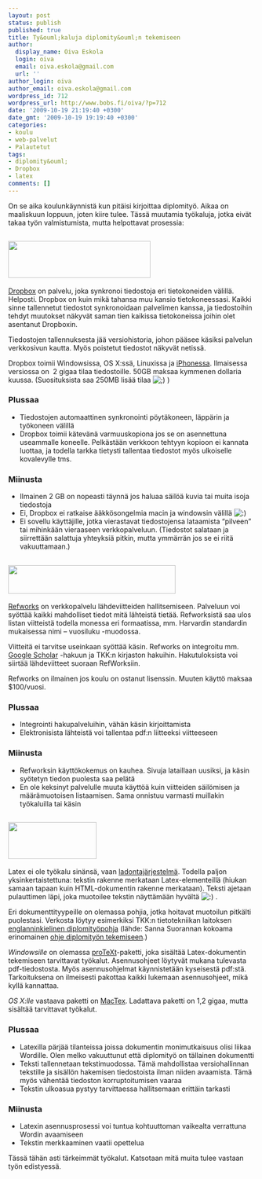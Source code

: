 ```yaml
---
layout: post
status: publish
published: true
title: Ty&ouml;kaluja diplomity&ouml;n tekemiseen
author:
  display_name: Oiva Eskola
  login: oiva
  email: oiva.eskola@gmail.com
  url: ''
author_login: oiva
author_email: oiva.eskola@gmail.com
wordpress_id: 712
wordpress_url: http://www.bobs.fi/oiva/?p=712
date: '2009-10-19 21:19:40 +0300'
date_gmt: '2009-10-19 19:19:40 +0300'
categories:
- koulu
- web-palvelut
- Palautetut
tags:
- diplomity&ouml;
- Dropbox
- latex
comments: []
---
```

<div>
<div>
<div>
<div>
<p>On se aika  koulunk&auml;ynnist&auml; kun pit&auml;isi kirjoittaa diplomity&ouml;. Aikaa on maaliskuun  loppuun, joten kiire tulee. T&auml;ss&auml; muutamia ty&ouml;kaluja, jotka eiv&auml;t takaa  ty&ouml;n valmistumista, mutta helpottavat prosessia:</p>
<h2><a href="https://www.getdropbox.com/referrals/NTIzMzQ5MzY5" target="_blank"><img title="DropBox logo" src="http://www.getdropbox.com/static/images/dropbox_logo_home.png" alt="" width="290" height="75" /></a></h2>
<a href="https://www.getdropbox.com/referrals/NTIzMzQ5MzY5" target="_blank">Dropbox</a> on palvelu, joka synkronoi tiedostoja eri tietokoneiden v&auml;lill&auml;.  Helposti. Dropbox on kuin mik&auml; tahansa muu kansio tietokoneessasi.  Kaikki sinne tallennetut tiedostot synkronoidaan palvelimen kanssa, ja  tiedostoihin tehdyt muutokset n&auml;kyv&auml;t saman tien kaikissa tietokoneissa  joihin olet asentanut Dropboxin.</p>
<p>Tiedostojen tallennuksesta j&auml;&auml; versiohistoria, johon p&auml;&auml;see k&auml;siksi  palvelun verkkosivun kautta. My&ouml;s poistetut tiedostot n&auml;kyv&auml;t netiss&auml;.</p>
<p>Dropbox toimii Windowsissa, OS X:ss&auml;, Linuxissa ja <a href="http://www.getdropbox.com/iphoneapp" target="_blank">iPhonessa</a>.  Ilmaisessa versiossa on&nbsp; 2 gigaa tilaa tiedostoille. 50GB maksaa  kymmenen dollaria kuussa. (Suosituksista saa 250MB lis&auml;&auml; tilaa <img src="../wp-includes/images/smilies/icon_wink.gif" alt=";)" /> )</p>
<h3>Plussaa</h3>
<ul>
<li>Tiedostojen automaattinen synkronointi p&ouml;yt&auml;koneen, l&auml;pp&auml;rin ja ty&ouml;koneen v&auml;lill&auml;</li>
<li>Dropbox toimii k&auml;tev&auml;n&auml; varmuuskopiona jos se on asennettuna  useammalle koneelle. Pelk&auml;st&auml;&auml;n verkkoon tehtyyn kopioon ei kannata  luottaa, ja todella tarkka tietysti tallentaa tiedostot my&ouml;s ulkoiselle  kovalevylle tms.</li>
</ul>
<h3>Miinusta</h3>
<ul>
<li>Ilmainen 2 GB on nopeasti t&auml;ynn&auml; jos haluaa s&auml;il&ouml;&auml; kuvia tai muita isoja tiedostoja</li>
<li>Ei, Dropbox ei ratkaise &auml;&auml;kk&ouml;songelmia macin ja windowsin v&auml;lill&auml; <img src="../wp-includes/images/smilies/icon_smile.gif" alt=":)" /></li>
<li>Ei sovellu k&auml;ytt&auml;jille, jotka vierastavat tiedostojensa lataamista  &ldquo;pilveen&rdquo; tai mihink&auml;&auml;n vieraaseen verkkopalveluun. (Tiedostot salataan  ja siirrett&auml;&auml;n salattuja yhteyksi&auml; pitkin, mutta ymm&auml;rr&auml;n jos se ei  riit&auml; vakuuttamaan.)</li>
</ul>
<h2><a href="http://www.refworks.com/" target="_blank"><img title="Refworks logo" src="http://www.refworks.com/_img/Logo.gif" alt="" width="341" height="58" /></a></h2>
<a href="http://www.refworks.com/" target="_blank">Refworks</a> on  verkkopalvelu l&auml;hdeviitteiden hallitsemiseen. Palveluun voi sy&ouml;tt&auml;&auml;  kaikki mahdolliset tiedot mit&auml; l&auml;hteist&auml; tiet&auml;&auml;. Refworksist&auml; saa ulos  listan viitteist&auml; todella monessa eri formaatissa, mm. Harvardin  standardin mukaisessa nimi &ndash; vuosiluku -muodossa.</p>
<p>Viitteit&auml; ei tarvitse useinkaan sy&ouml;tt&auml;&auml; k&auml;sin. Refworks on integroitu mm. <a href="http://scholar.google.fi/" target="_blank">Google Scholar</a> -hakuun ja TKK:n kirjaston hakuihin. Hakutuloksista voi siirt&auml;&auml; l&auml;hdeviitteet suoraan RefWorksiin.</p>
<p>Refworks on ilmainen jos koulu on ostanut lisenssin. Muuten k&auml;ytt&ouml; maksaa $100/vuosi.</p>
<h3>Plussaa</h3>
<ul>
<li>Integrointi hakupalveluihin, v&auml;h&auml;n k&auml;sin kirjoittamista</li>
<li>Elektronisista l&auml;hteist&auml; voi tallentaa pdf:n liitteeksi viitteeseen</li>
</ul>
<h3>Miinusta</h3>
<ul>
<li>Refworksin k&auml;ytt&ouml;kokemus on kauhea. Sivuja lataillaan uusiksi, ja k&auml;sin sy&ouml;tetyn tiedon puolesta saa pel&auml;t&auml;</li>
<li>En ole keksinyt palvelulle muuta k&auml;ytt&ouml;&auml; kuin viitteiden s&auml;il&ouml;misen  ja m&auml;&auml;r&auml;muotoisen listaamisen. Sama onnistuu varmasti muillakin  ty&ouml;kaluilla tai k&auml;sin</li>
</ul>
<h2><img title="LaTeX-logo" src="http://upload.wikimedia.org/wikipedia/commons/thumb/2/25/LaTeX_logo.png/180px-LaTeX_logo.png" alt="" width="180" height="75" /></h2>
<p>Latex ei ole ty&ouml;kalu sin&auml;ns&auml;, vaan <a title="Wikipedia: LaTeX" href="http://fi.wikipedia.org/wiki/Latex" target="_blank">ladontaj&auml;rjestelm&auml;</a>.  Todella paljon yksinkertaistettuna: tekstin rakenne merkataan  Latex-elementeill&auml; (hiukan samaan tapaan kuin HTML-dokumentin rakenne  merkataan). Teksti ajetaan pulauttimen l&auml;pi, joka muotoilee tekstin  n&auml;ytt&auml;m&auml;&auml;n hyv&auml;lt&auml; <img src="../wp-includes/images/smilies/icon_smile.gif" alt=":)" /> .</p>
<p>Eri dokumenttityypeille on olemassa pohjia, jotka hoitavat muotoilun  pitk&auml;lti puolestasi. Verkosta l&ouml;ytyy esimerkiksi TKK:n tietotekniikan  laitoksen <a href="http://www.cse.hut.fi/%7Esos/opetus/dippa/thesis_template.tar.gz" target="_blank">englanninkielinen diplomity&ouml;pohja</a> (l&auml;hde: Sanna Suorannan kokoama erinomainen <a href="http://www.cse.hut.fi/%7Esos/opetus/dippa/tips.html" target="_blank">ohje diplomity&ouml;n tekemiseen</a>.)</p>
<p><em>Windowsille</em> on olemassa <a href="http://www.tug.org/protext/" target="_blank">proTeXt</a>-paketti,  joka sis&auml;lt&auml;&auml; Latex-dokumentin tekemiseen tarvittavat ty&ouml;kalut.  Asennusohjeet l&ouml;ytyv&auml;t mukana tulevasta pdf-tiedostosta. My&ouml;s  asennusohjelmat k&auml;ynnistet&auml;&auml;n kyseisest&auml; pdf:st&auml;. Tarkoituksena on  ilmeisesti pakottaa kaikki lukemaan asennusohjeet, mik&auml; kyll&auml; kannattaa.</p>
<p><em>OS X:lle</em> vastaava paketti on <a href="http://www.tug.org/mactex/" target="_blank">MacTex</a>. Ladattava paketti on 1,2 gigaa, mutta sis&auml;lt&auml;&auml; tarvittavat ty&ouml;kalut.</p>
<h3>Plussaa</h3>
<ul>
<li>Latexilla p&auml;rj&auml;&auml; tilanteissa joissa dokumentin monimutkaisuus olisi  liikaa Wordille. Olen melko vakuuttunut ett&auml; diplomity&ouml; on t&auml;llainen  dokumentti</li>
<li>Teksti tallennetaan tekstimuodossa. T&auml;m&auml; mahdollistaa  versiohallinnan tekstille ja sis&auml;ll&ouml;n hakemisen tiedostoista ilman  niiden avaamista. T&auml;m&auml; my&ouml;s v&auml;hent&auml;&auml; tiedoston korruptoitumisen vaaraa</li>
<li>Tekstin ulkoasua pystyy tarvittaessa hallitsemaan eritt&auml;in tarkasti</li>
</ul>
<h3>Miinusta</h3>
<ul>
<li>Latexin asennusprosessi voi tuntua kohtuuttoman vaikealta verrattuna Wordin avaamiseen</li>
<li>Tekstin merkkaaminen vaatii opettelua</li>
</ul>
<p>T&auml;ss&auml; t&auml;h&auml;n asti t&auml;rkeimm&auml;t ty&ouml;kalut. Katsotaan mit&auml; muita tulee vastaan ty&ouml;n edistyess&auml;.</p>
